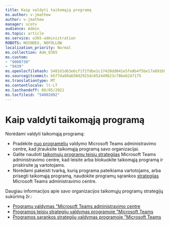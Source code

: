 ```yaml
---
title: Kaip valdyti taikomąją programą
ms.author: v-jmathew
author: v-jmathew
manager: scotv
audience: Admin
ms.topic: article
ms.service: o365-administration
ROBOTS: NOINDEX, NOFOLLOW
localization_priority: Normal
ms.collection: Adm_O365
ms.custom:
- "9000730"
- "9439"
ms.openlocfilehash: 5481d1d63e6cf1f2fdbe1c17420dd041e5fe8b4f5be17a891b9e0bf871d27baf
ms.sourcegitcommit: b5f7da89a650d2915dc652449623c78be6247175
ms.translationtype: MT
ms.contentlocale: lt-LT
ms.lasthandoff: 08/05/2021
ms.locfileid: "54002092"
---
```

# <a name="how-to-manage-an-app"></a>Kaip valdyti taikomąją programą

Norėdami valdyti taikomąją programą:

- Pradėkite [nuo programėlių](https://admin.teams.microsoft.com/policies/manage-apps) valdymo Microsoft Teams administravimo centre, kad įtrauksite taikomąją programą savo organizacijai.
- Galite naudoti [taikomųjų programų teisių strategijas](https://admin.teams.microsoft.com/policies/app-permission) Microsoft Teams administravimo centre, kad leisite arba blokuokite taikomąją programą ir priskirsite ją vartotojams.
- Norėdami pakeisti tvarką, kurią programa pateikiama vartotojams, arba prisegti taikomąją programą, naudokite programų sąrankos [strategijas](https://admin.teams.microsoft.com/policies/app-setup) Microsoft Teams administravimo centre.

Daugiau informacijos apie savo organizacijos taikomųjų programų strategijų sukūrimą žr.:

- [Programų valdymas "Microsoft Teams administravimo centre](https://docs.microsoft.com/MicrosoftTeams/manage-apps)
- [Programos teisių strategijų valdymas programoje "Microsoft Teams](https://docs.microsoft.com/microsoftteams/teams-app-permission-policies)
- [Programos sąrankos strategijų valdymas programoje "Microsoft Teams](https://docs.microsoft.com/microsoftteams/teams-app-setup-policies)
